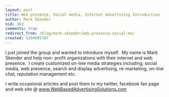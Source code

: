 ```yaml
---
layout: post
title: Web presence, Social media, Internet Advertising Introduction
author: Mark Skender
nid: 363
comments: true
redirect_from: /blog/mark-skender/web-presence-social-me/
created: 1294085787
---
```

<p>I just joined the group and wanted to introduce myself.&nbsp; My name is Mark Skender and help non- profit organizations with their internet and web presence.&nbsp; I create customized on-line media strategies including; social media, web presence, search and display advertising, re-marketing, on-line chat, reputation management etc.</p>
<p>I write occasional articles and post them to my twitter, facebook fan page and web site @ <a href="http://www.webbasedadvertisingsolutions.com/">www.WebBasedAdvertisingSolutions.com</a> &nbsp;</p>
